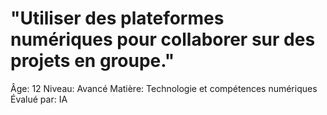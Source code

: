 # "Utiliser des plateformes numériques pour collaborer sur des projets en groupe."

Âge: 12
Niveau: Avancé
Matière: Technologie et compétences numériques
Évalué par: IA